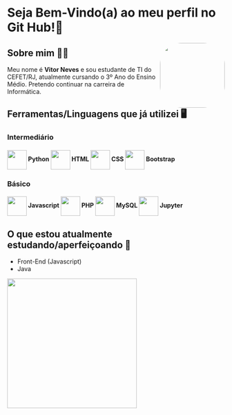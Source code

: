 # Seja Bem-Vindo(a) ao meu perfil no Git Hub!👋

<img align="right" height="150" style="border-radius:50px;" src="https://c.tenor.com/YjyN4su14BkAAAAd/persona-futaba.gif">

## Sobre mim 👨‍🎓
<p>Meu nome é <strong>Vitor Neves</strong> e sou estudante de TI do CEFET/RJ, atualmente cursando o 3º Ano do Ensino Médio. Pretendo continuar na carreira de Informática.</p>

## Ferramentas/Linguagens que já utilizei 🖥️
<div>
 
  ### Intermediário
  <h4>
  <img height=45 align="center" src="https://cdn.jsdelivr.net/gh/devicons/devicon/icons/python/python-original.svg" /> Python 
  <img height=45 align="center" src="https://cdn.jsdelivr.net/gh/devicons/devicon/icons/html5/html5-original.svg" /> HTML
  <img height=45 align="center" src="https://cdn.jsdelivr.net/gh/devicons/devicon/icons/css3/css3-original.svg" /> CSS
  <img height=45 align="center" src="https://cdn.jsdelivr.net/gh/devicons/devicon/icons/bootstrap/bootstrap-plain-wordmark.svg" /> Bootstrap
  </h4>
  
  ### Básico
  <h4>
  <img height=45 align="center" src="https://cdn.jsdelivr.net/gh/devicons/devicon/icons/javascript/javascript-original.svg" /> Javascript
  <img height=45 align="center" src="https://cdn.jsdelivr.net/gh/devicons/devicon/icons/php/php-original.svg" /> PHP
  <img height=45 align="center" src="https://cdn.jsdelivr.net/gh/devicons/devicon/icons/mysql/mysql-original.svg" /> MySQL
  <img height=45 align="center" src="https://cdn.jsdelivr.net/gh/devicons/devicon/icons/jupyter/jupyter-original-wordmark.svg" /> Jupyter
  </h4>
</div> 

## O que estou atualmente estudando/aperfeiçoando 📒
  - Front-End (Javascript)
  - Java

<img height="300em" src="https://github-readme-stats.vercel.app/api/top-langs/?username=VitorNvs&show_icons=true&theme=dark&include_all_commits=true&count_private=true&border_color=17a589&title_color=17a589"/>
